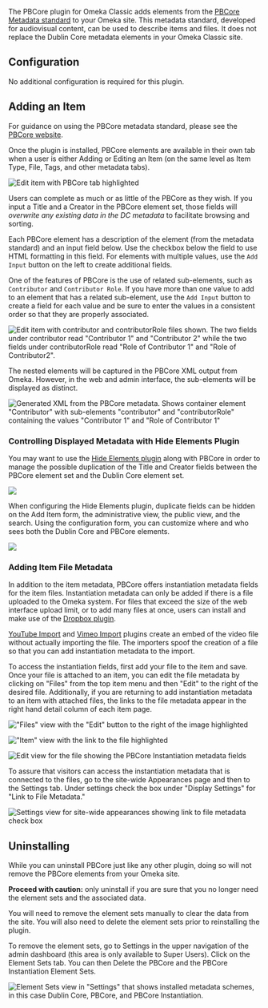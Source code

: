 The PBCore plugin for Omeka Classic adds elements from the [PBCore Metadata standard](https://pbcore.org/) to your Omeka site. This metadata standard, developed for audiovisual content, can be used to describe items and files. It does not replace the Dublin Core metadata elements in your Omeka Classic site.

## Configuration

No additional configuration is required for this plugin.

## Adding an Item

For guidance on using the PBCore metadata standard, please see the [PBCore website](https://pbcore.org/tutorials).

Once the plugin is installed, PBCore elements are available in their own tab when a user is either Adding or Editing an Item (on the same level as Item Type, File, Tags, and other metadata tabs).

![Edit item with PBCore tab highlighted](../doc_files/plugin_images/pbCoreAdd.png)

Users can complete as much or as little of the PBCore as they wish. If you input a Title and a Creator in the PBCore element set, those fields will *overwrite any existing data in the DC metadata* to facilitate browsing and sorting.

Each PBCore element has a description of the element (from the metadata standard) and an input field below. Use the checkbox below the field to use HTML formatting in this field. For elements with multiple values, use the `Add Input` button on the left to create additional fields.  

One of the features of PBCore is the use of related sub-elements, such as `Contributor` and `Contributor Role`. If you have more than one value to add to an element that has a related sub-element, use the `Add Input` button to create a field for each value and be sure to enter the values in a consistent order so that they are properly associated. 

![Edit item with contributor and contributorRole files shown. The two fields under contributor read "Contributor 1" and "Contributor 2" while the two fields under contributorRole read "Role of Contributor 1" and "Role of Contributor2". ](../doc_files/plugin_images/pbCoreNestedElements.png)

The nested elements will be captured in the PBCore XML output from Omeka. However, in the web and admin interface, the sub-elements will be displayed as distinct.

![Generated XML from the PBCore metadata. Shows container element "Contributor" with sub-elements "contributor" and "contributorRole" containing the values "Contributor 1" and "Role of Contributor 1"](../doc_files/plugin_images/pbCoreNestedElementsXML.png)

### Controlling Displayed Metadata with Hide Elements Plugin

You may want to use the [Hide Elements plugin](https://omeka.org/classic/plugins/HideElements/) along with PBCore in order to manage the possible duplication of the Title and Creator fields between the PBCore element set and the Dublin Core element set.

![](../doc_files/plugin_images/pbCoreDuplicateFields.png)

When configuring the Hide Elements plugin, duplicate fields can be hidden on the Add Item form, the administrative view, the public view, and the search. Using the configuration form, you can customize where and who sees both the Dublin Core and PBCore elements.

![](../doc_files/plugin_images/pbCoreHideElements.png)

### Adding Item File Metadata

In addition to the item metadata, PBCore offers instantiation metadata fields for the item files. Instantiation metadata can only be added if there is a file uploaded to the Omeka system. For files that exceed the size of the web interface upload limit, or to add many files at once, users can install and make use of the [Dropbox plugin](Dropbox.md). 

[YouTube Import](https://omeka.org/classic/plugins/YouTubeImport/) and [Vimeo Import](https://omeka.org/classic/plugins/VimeoImport/) plugins create an embed of the video file without actually importing the file. The importers spoof the creation of a file so that you can add instantiation metadata to the import. 

To access the instantiation fields, first add your file to the item and save. Once your file is attached to an item, you can edit the file metadata by clicking on "Files" from the top item menu and then "Edit" to the right of the desired file. Additionally, if you are returning to add instantiation metadata to an item with attached files, the links to the file metadata appear in the right hand detail column of each item page.

!["Files" view with the "Edit" button to the right of the image highlighted](../doc_files/plugin_images/pbCoreFile.png)

!["Item" view with the link to the file highlighted](../doc_files/plugin_images/pbCoreEditFileMetadata.png)

![Edit view for the file showing the PBCore Instantiation metadata fields](../doc_files/plugin_images/pbCoreFileEdit.png)

To assure that visitors can access the instantiation metadata that is connected to the files, go to the site-wide Appearances page and then to the Settings tab. Under settings check the box under "Display Settings" for "Link to File Metadata."

![Settings view for site-wide appearances showing link to file metadata check box](../doc_files/plugin_images/pbCoreLinkFileMetadata.png)

## Uninstalling

While you can uninstall PBCore just like any other plugin, doing so will not remove the PBCore elements from your Omeka site. 

**Proceed with caution:** only uninstall if you are sure that you no longer need the element sets and the associated data. 

You will need to remove the element sets manually to clear the data from the site. You will also need to delete the element sets prior to reinstalling the plugin.

To remove the element sets, go to Settings in the upper navigation of the admin dashboard (this area is only available to Super Users). Click on the Element Sets tab. You can then Delete the PBCore and the PBCore Instantiation Element Sets. 

![Element Sets view in "Settings" that shows installed metadata schemes, in this case Dublin Core, PBCore, and PBCore Instantiation.](../doc_files/plugin_images/pbCoreDelete.png)
